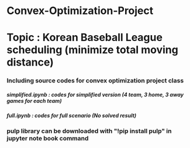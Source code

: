 # Convex-Optimization-Project

# Topic : Korean Baseball League scheduling (minimize total moving distance)

### Including source codes for convex optimization project class

##### simplified.ipynb : codes for simplified version (4 team, 3 home, 3 away games for each team)

##### full.ipynb : codes for full scenario  (No solved result)

### pulp library can be downloaded with "!pip install pulp" in jupyter note book command

